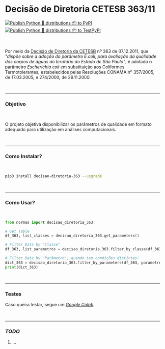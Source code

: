 # Decisão de Diretoria CETESB 363/11

[![Publish Python 🐍 distributions 📦 to PyPI](https://github.com/gaemapiracicaba/norma_dd_363_11/actions/workflows/publish-to-pypi.yml/badge.svg)](https://github.com/gaemapiracicaba/norma_dd_363_11/actions/workflows/publish-to-pypi.yml)
<br>
[![Publish Python 🐍 distributions 📦 to TestPyPI](https://github.com/gaemapiracicaba/norma_dd_363_11/actions/workflows/publish-to-test-pypi.yml/badge.svg)](https://github.com/gaemapiracicaba/norma_dd_363_11/actions/workflows/publish-to-test-pypi.yml)

<br>

Por meio da [Decisão de Diretoria da CETESB](https://github.com/gaemapiracicaba/norma_dd_363_11/blob/main/docs/2011.12.07%20-+Decisão+Diretoria+363+-+E+coli.pdf) nº 363 de 07.12.2011, que 
*"dispõe sobre a adoção do parâmetro E.coli, para avaliação da qualidade
dos corpos de águas do território do Estado de São Paulo"*, é adotado o 
parâmetro *Escherichia coli* em substituição aos Coliformes Termotolerantes,
estabelecidos pelas Resoluções CONAMA nº 357/2005, de 17.03.2005, e 274/2000, 
de 29.11.2000.

<br>

----

### Objetivo

<br>

O projeto objetiva disponibilizar os parâmetros de qualidade em formato adequado para utilização em análises computacionais.

<br>

----

### Como Instalar?

<br>

```bash
pip3 install decisao-diretoria-363 --upgrade
```

<br>

----

### Como Usar?

<br>

```python
from normas import decisao_diretoria_363

# Get Table
df_363, list_classes = decisao_diretoria_363.get_parameters()

# Filter Data by "Classe"
df_363, list_parametros = decisao_diretoria_363.filter_by_classe(df_363, classe='Classe 3')

# Filter Data by "Parâmetro", quando tem condições distintas!
dict_363 = decisao_diretoria_363.filter_by_parameters(df_363, parametro='Escherichia coli', condicao=1)
print(dict_363)
```

<br>

-----

### Testes

Caso queira testar, segue um [*Google Colab*](https://colab.research.google.com/drive/1BTUYs3Nwdfm5V3KIEB57lWtNT1R7_RJb?usp=sharing).

<br>

------

### *TODO*

1. ...
